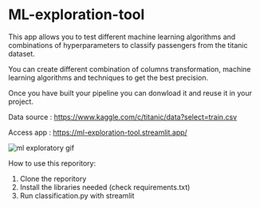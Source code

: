 # ML-exploration-tool

This app allows you to test different machine learning algorithms and combinations of hyperparameters to classify passengers from the titanic dataset.

You can create different combination of columns transformation, machine learning algorithms and techniques to get the best precision.

Once you have built your pipeline you can donwload it and reuse it in your project.

Data source : https://www.kaggle.com/c/titanic/data?select=train.csv

Access app : https://ml-exploration-tool.streamlit.app/

![ml exploratory gif](https://user-images.githubusercontent.com/39080117/128754484-1500686f-caaf-42d0-8140-1d7c3f083405.gif)

How to use this reporitory:
1. Clone the reporitory
2. Install the libraries needed (check requirements.txt)
3. Run classification.py with streamlit
               
